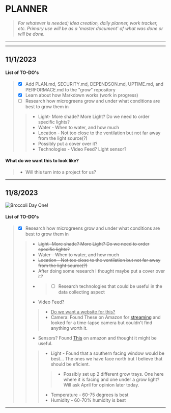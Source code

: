 # **PLANNER** 
> *For whatever is needed; idea creation, daily planner, work tracker, etc. Primary use will be as a 'master document' of what was done or will be done.*
---
---
## 11/1/2023
#### List of TO-DO's
> - [x] Add PLAN.md, SECURITY.md, DEPENDSON.md, UPTIME.md, and PERFORMACE.md to the "grow" repository
> - [x] Learn about how Markdown works (work in progress)
> - [ ] Research how microgreens grow and under what conditions are best to grow them in 
> > * Light- More shade? More Light? Do we need to order specific lights?
> > * Water - When to water, and how much
> > * Location - Not too close to the ventilation but not far away from the light source(?)
> > * Possibly put a cover over it?
> > * Technologies - Video Feed? Light sensor? 
#### What do we want this to look like?
> - Will this turn into a project for us?
---

## 11/8/2023
![Broccoli Day One!](https://github.com/DissectCyber/grow/assets/149001389/4809fe35-5a85-404f-a459-af456e7d547c)
#### List of TO-DO's
> - [x] Research how microgreens grow and under what conditions are best to grow them in 
> > * ~~Light- More shade? More Light? Do we need to order specific lights?~~
> > * ~~Water - When to water, and how much~~
> > * ~~Location - Not too close to the ventilation but not far away from the light source(?)~~
> > *  After doing some research I thought maybe put a cover over it?
> > * > - [ ] Research technologies that could be useful in the data collecting aspect
> > * Video Feed?
> > > * <ins>Do we want a website for this?</ins>
> > > * Camera: Found These on Amazon for [streaming](https://www.amazon.com/dp/B075N1BYWB/ref=asc_df_B075N1BYWB1699376400000?tag=georiot-us-default-20&ascsubtag=cbq-us-2319533643665169400-20&geniuslink=true&th=1) and looked for a time-lapse camera but couldn't find anything worth it.
> > * Sensors? Found [This](https://www.amazon.com/Moisture-Temperature-Intensity-Environment-Gardening/dp/B09N36NBG2/ref=sxin_16_pa_sp_search_thematic_sspa?content-id=amzn1.sym.d933e485-817c-414b-a558-8d2dd91be62a%3Aamzn1.sym.d933e485-817c-414b-a558-8d2dd91be62a&crid=35E9UF99U0IKF&cv_ct_cx=plant+temperature+and+humidity+monitor&keywords=plant+temperature+and+humidity+monitor&pd_rd_i=B09N36NBG2&pd_rd_r=93ea5426-743b-4434-9cab-05c8b43d8ebb&pd_rd_w=PHSzs&pd_rd_wg=AO5aM&pf_rd_p=d933e485-817c-414b-a558-8d2dd91be62a&pf_rd_r=68BJAWYB0GYZ3307NA94&qid=1699459467&sbo=RZvfv%2F%2FHxDF%2BO5021pAnSA%3D%3D&sprefix=temperature+monitor+for+pl%2Caps%2C93&sr=1-1-04ee2115-cc39-4a76-b27b-39c36fb3a917-spons&sp_csd=d2lkZ2V0TmFtZT1zcF9zZWFyY2hfdGhlbWF0aWM&psc=1) on amazon and thought it might be useful.
> > > * Light - Found that a southern facing window would be best... The ones we have face north but I believe that should be eficient.
> > > > * Possibly set up 2 different grow trays. One here where it is facing and one under a grow light? Will ask April for opinion later today.
> > > * Temperature - 60-75 degrees is best
> > > * Humidity - 60-70% humidity is best
---
